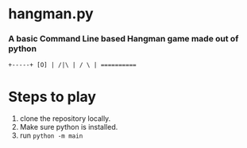 # hangman.py
### A basic Command Line based Hangman game made out of python
 <code>+-----+
 [O]    |
 /|\    |
 / \    |
==========</code>

# Steps to play
1. clone the repository locally.
2. Make sure python is installed.
3. run <code>python -m main
